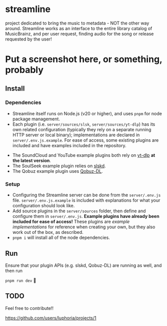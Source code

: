 # streamline
project dedicated to bring the music to metadata - NOT the other way around. Streamline works as an interface to the entire library catalog of MusicBrainz, and per user request, finding audio for the song or release requested by the user!

# Put a screenshot here, or something, probably

## Install

### Dependencies
- Streamline itself runs on Node.js (v20 or higher), and uses `pnpm` for node package management.
- Each plugin (i.e. `server/sources/slsk`, `server/sources/yt-dlp`) has its own related configuration (typically they rely on a separate running HTTP server or local binary); implementations are declared in `server/.env.js.example`. For ease of access, some existing plugins are included and have examples included in the repository. 
 * The SoundCloud and YouTube example plugins both rely on [yt-dlp](https://yt-dlp) **at the latest version**. 
 * The SoulSeek example plugin relies on [slskd](https://github.com/slskd/slskd). 
 * The Qobuz example plugin uses [Qobuz-DL](https://github.com/QobuzDL/Qobuz-DL). 

### Setup
- Configuring the Streamline server can be done from the `server/.env.js` file. `server/.env.js.example` is included with explanations for what your configuration should look like. 
- Add source plugins in the `server/sources` folder, then define and configure them in `server/.env.js`. **Example plugins have already been included for ease of access!** These plugins are *example implementations* for reference when creating your own, but they also work out of the box, as described. 
- `pnpm i` will install all of the node dependencies. 

## Run
Ensure that your plugin APIs (e.g. slskd, Qobuz-DL) are running as well, and then run

`pnpm run dev` 🎉

## TODO
Feel free to contribute!!

https://github.com/users/luphoria/projects/1